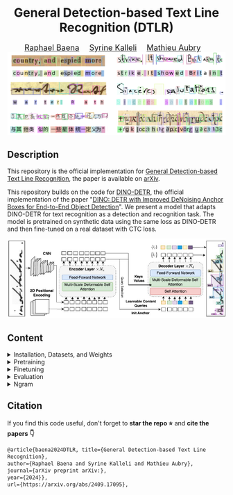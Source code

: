 <div align="center">

# General Detection-based Text Line Recognition (DTLR)

<font size="4">
<a href="https://scholar.google.com/citations?user=8MU98WQAAAAJ&hl=en">Raphael Baena</a>&emsp;
<a href="https://imagine-lab.enpc.fr/staff-members/syrine-kalleli/">Syrine Kalleli</a>&emsp;
<a href="https://imagine.enpc.fr/~aubrym/">Mathieu Aubry</a>&emsp;
</font>
<br>
<img src="figures/teaser.png">
</div>


## Description

This repository is the official implementation for [General Detection-based Text Line Recognition](https://detection-based-text-line-recognition.github.io/), 
the paper is available on [arXiv](https://arxiv.org/pdf/2409.17095).

This repository builds on the code for [DINO-DETR](https://github.com/IDEA-Research/DINO), the official implementation of the paper "[DINO: DETR with Improved DeNoising Anchor Boxes for End-to-End Object Detection](https://arxiv.org/abs/2203.03605)". We present a model that adapts DINO-DETR for text recognition as a detection and recognition task. The model is pretrained on synthetic data using the same loss as DINO-DETR and then fine-tuned on a real dataset with CTC loss.
<p align="center">
  <img src="figures/architecture.jpg">
</p>

## Content
<details>
<summary>Installation, Datasets, and Weights</summary>


## Installation, Datasets, and Weights
### 1. Installation
The model was trained with `python=3.11.0`, `pytorch=2.1.0`, `cuda=11.8` and builds on the DETR-variants [DINO](https://arxiv.org/abs/2203.03605)/[DN](https://arxiv.org/abs/2203.01305)/[DAB](https://arxiv.org/abs/2201.12329) and [Deformable-DETR](https://arxiv.org/abs/2010.04159).

1. Clone this repository and create a virtual environment
2. Follow instructions to install a [Pytorch](https://pytorch.org/get-started/locally/) version compatible with your system and CUDA version
3. Install other dependencies
    ```bash
    pip install -r requirements.txt
    ```
4. Compiling CUDA operators
    ```bash
    python src/models/dino/ops/setup.py build install # 'cuda not available', run => export CUDA_HOME=/usr/local/cuda-<version>
    # unit test (should see all checking is True) # could output an outofmemory error
    python src/models/dino/ops/test.py
    ```
### 2. Datasets
Datasets should be placed in the appropriate folder specified in **datasets/config.json**. We preprocess the images and annotations for the IAM dataset, while all other datasets are used in their original form.
For each dataset (except IAM), a charset file (.pkl) is required. Charset files can be found in the folder [data](data).

**Handwritten**
1. IAM: the official website is [here](http://www.fki.inf.unibe.ch/databases/iam-handwriting-database). We preprocess the images and annotation following the instruction in the [PyLai Repository](https://github.com/carmocca/PyLaia-examples/tree/master/iam-htr). The annotations are stored in [data/IAM_new/labels.pkl](data/IAM_new).
2. RIMES: TEKLIA provide the dataset [here](https://teklia.com/research/rimes-database/). After downloading, place the charset file in the same folder as the dataset.
3. READ: the dataset is available [here](https://zenodo.org/records/1297399). After downloading, place the charset file in the same folder as the dataset.

**Chinese**
The official website is [here](https://nlpr.ia.ac.cn/databases/handwriting/Download.html). Images and annotations are provide only in bytes format for these datasets.
1. CASIA v1: Download the dataset in bytes format with the link above and place the charset in the same folder as the dataset.
2. CASIA v2: We provide directly a version of the dataset with images (PNG) and annotations (TXT). Download the dataset [here](https://drive.google.com/file/d/1ZfrsxBM2uhnqa0vps-8950ZFflYgMHin/view?usp=sharing).

**Ciphers**
The ciphers borg and copiale are available [here](https://pages.cvc.uab.es/abaro/datasets.html). The charset files are provided in the folder [data](data).
### 3. Weights
Pretrained checkpoints can be found [here](https://drive.google.com/file/d/1sr-CSCdiVhCuUmZa3danqSvdzIvj8Pdl/view?usp=sharing). The folder includes the weights of the following **pretrained** models:

- **General model**: Trained on random Latin characters. Typically used for finetuning on ciphers.
- **English model**: Trained on English text with random erasing. Typically used for finetuning on IAM.
- **French model**: Trained on French text with random erasing. Typically used for finetuning on RIMES.
- **German model**: Trained on German text with random erasing. Typically used for finetuning on READ.
- **Chinese model**: Trained on random handwritten Chinese characters from HWDB 1. Typically used for finetuning on HWDB 2.

Finetuned checkpoints can be found [here](https://drive.google.com/file/d/11UXYJHBKhgI6DhhkqQ6UpHFRXt3XNFQA/view?usp=sharing).

Checkpoints should be organized as follows:
```bash
  logs/
    └── IAM/
      └── checkpoint.pth
    └── other_model/
      └── checkpoint.pth
    ...
```
</details> 
<details>
<summary>Pretraining</summary>

# Pretraining
Pretraining scipts are available in **scripts/pretraining**.
## Latin scripts 
You need  to download the folder [resources](https://drive.google.com/file/d/1XxeizTec4XOsLfyV_Q_dVQ1rMNWzbmoO/view?usp=sharing) (background, fonts, noises, texts)  and place it in the folder **dataset**.

To train models with random erasing:
```bash
sh scripts/pretraining/Synthetic_english_w_masking.sh
sh scripts/pretraining/Synthetic_german_w_masking.sh
sh scripts/pretraining/Synthetic_french_w_masking.sh
sh scripts/pretraining/Synthetic_general.sh
```
## Chinese scripts 
You need the dataset CASIA v1 [here]

To train a model with random erasing
```bash
sh scripts/pretraining/Synthetic_english.sh
```
Then for instances to train a model for chinese with random erasing:
```bash
bash scripts/pretraining/Synthetic_chinese_w_masking.sh
```
</details> 
<details>
<summary>Finetuning</summary>

# Finetuning
Finetuning occurs in two stages. The scripts are available in **scripts/finetuning.**. For Step 1 it is expected that a model is pretrained is placed in the folder **logs/your_model_name**.

</details> 
<details>
<summary>Evaluation</summary> 

# Evaluation 
Use the scripts in **scripts/evaluating** to evaluate the model on the different datasets. 

</details> 
<details>
<summary>Ngram</summary>

# Ngram
## Evaluation
We provide our N-gran models for RIMES, READ and IAM [here](). We strongly advice to create a separate environment for the ngram model and to install the libraries in the [ngram/mini_guide.md](ngram/mini_guide.md).
To run an evalutation with the ngram model:
```bash
bash python ngram/clean_gen_ngram_preds.py --config_path ngram_decoder/IAM.yaml
bash python ngram/clean_gen_ngram_preds.py --config_path ngram_decoder/READ.yaml
bash python ngram/clean_gen_ngram_preds.py --config_path ngram_decoder/RIMES.yaml
```
## Training a ngram model
To train you own ngram model, follow the instructions in the [ngram/mini_guide.md](ngram/mini_guide.md)
</details> 
  
## Citation

If you find this code useful, don't forget to <b>star the repo :star:</b> and <b>cite the papers :point_down:</b>

```                         
@article{baena2024DTLR, title={General Detection-based Text Line Recognition}, 
author={Raphael Baena and Syrine Kalleli and Mathieu Aubry}, 
journal={arXiv preprint arXiv:},
year={2024}},
url={https://arxiv.org/abs/2409.17095},  
```


